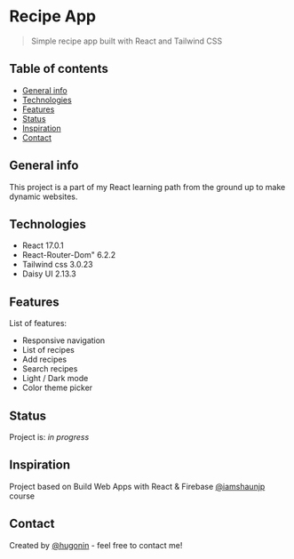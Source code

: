 # Recipe App
> Simple recipe app built with React and Tailwind CSS

## Table of contents
* [General info](#general-info)
* [Technologies](#technologies)
* [Features](#features)
* [Status](#status)
* [Inspiration](#inspiration)
* [Contact](#contact)

## General info
This project is a part of my React learning path from the ground up to make dynamic websites.

## Technologies
* React 17.0.1
* React-Router-Dom" 6.2.2
* Tailwind css 3.0.23
* Daisy UI 2.13.3

## Features
List of features:
* Responsive navigation
* List of recipes
* Add recipes
* Search recipes
* Light / Dark mode
* Color theme picker



## Status
Project is: _in progress_  


## Inspiration
Project based on Build Web Apps with React & Firebase [@iamshaunjp](https://github.com/iamshaunjp) course 

## Contact
Created by [@hugonin](https://github.com/hugonin) - feel free to contact me!


